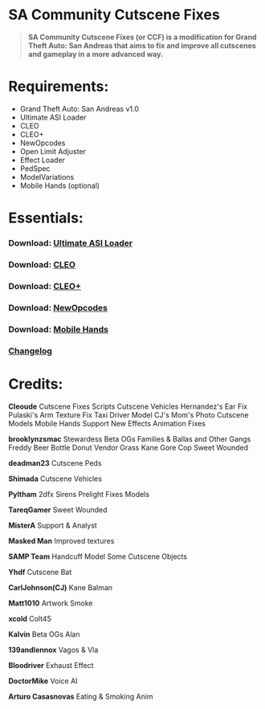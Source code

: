 # SA Community Cutscene Fixes

> **SA Community Cutscene Fixes (or CCF) is a modification for Grand Theft Auto: San Andreas that aims to fix and improve all cutscenes and gameplay in a more advanced way.** 

# Requirements:

- Grand Theft Auto: San Andreas v1.0
- Ultimate ASI Loader
- CLEO
- CLEO+
- NewOpcodes
- Open Limit Adjuster
- Effect Loader
- PedSpec
- ModelVariations
- Mobile Hands (optional)

# Essentials:

### Download: [Ultimate ASI Loader](https://github.com/ThirteenAG/Ultimate-ASI-Loader/releases)
### Download: [CLEO](https://cleo.li/)
### Download: [CLEO+](https://github.com/JuniorDjjr/CLEOPlus/releases/tag/v1.2.0)
### Download: [NewOpcodes]()
### Download: [Mobile Hands](https://gtaforums.com/topic/752981-sa-mobile-hands/)



### [Changelog]()

# Credits:

**Cleoude**
Cutscene Fixes
Scripts
Cutscene Vehicles
Hernandez's Ear Fix
Pulaski's Arm Texture Fix
Taxi Driver Model
CJ's Mom's Photo
Cutscene Models
Mobile Hands Support
New Effects
Animation Fixes

**brooklynzsmac**
Stewardess
Beta OGs
Families & Ballas and Other Gangs
Freddy
Beer Bottle
Donut Vendor
Grass
Kane
Gore Cop
Sweet Wounded

**deadman23**
Cutscene Peds

**Shimada**
Cutscene Vehicles

**Pyltham**
2dfx Sirens 
Prelight Fixes
Models

**TareqGamer**
Sweet Wounded

**MisterA**
Support & Analyst

**Masked Man**
Improved textures

**SAMP Team** 
Handcuff Model
Some Cutscene Objects
 
**Yhdf**
Cutscene Bat

**CarlJohnson(CJ)**
Kane
Balman

**Matt1010**
Artwork Smoke

**xcold**
Colt45

**Kalvin**
Beta OGs
Alan

**139andlennox**
Vagos & Vla

**Bloodriver**
Exhaust Effect

**DoctorMike**
Voice AI

**Arturo Casasnovas**
Eating & Smoking Anim

